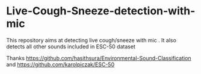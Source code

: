 # Live-Cough-Sneeze-detection-with-mic
This repository aims at detecting live cough/sneeze with mic . It also detects all other sounds included in ESC-50 dataset

Thanks  https://github.com/hasithsura/Environmental-Sound-Classification and https://github.com/karolpiczak/ESC-50

